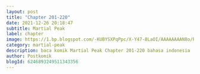 ```yaml
---
layout: post 
title: "Chapter 201-220"
date: 2021-12-26 20:18:47
subtitle: Martial Peak
label: chapter
image: https://1.bp.blogspot.com/-KUBYSXPqPpc/X-Y47-8LaOI/AAAAAAAAN8o/PoISUbuP1Lc4qQ3ql9bTpdviOAEIz2omgCLcBGAsYHQ/s72-c/1.jpg
category: martial-peak
description: baca komik Martial Peak Chapter 201-220 bahasa indonesia 
author: Postkomik
blogId: 6246893249511343356
---
```

